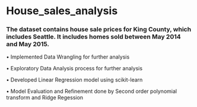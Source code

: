 # House_sales_analysis

### The dataset contains house sale prices for King County, which includes Seattle. It includes homes sold between May 2014 and May 2015.

•	Implemented Data Wrangling for further analysis

•	Exploratory Data Analysis process for further analysis

•	Developed Linear Regression model using scikit-learn 

•	Model Evaluation and Refinement done by Second order polynomial transform and Ridge Regession 


